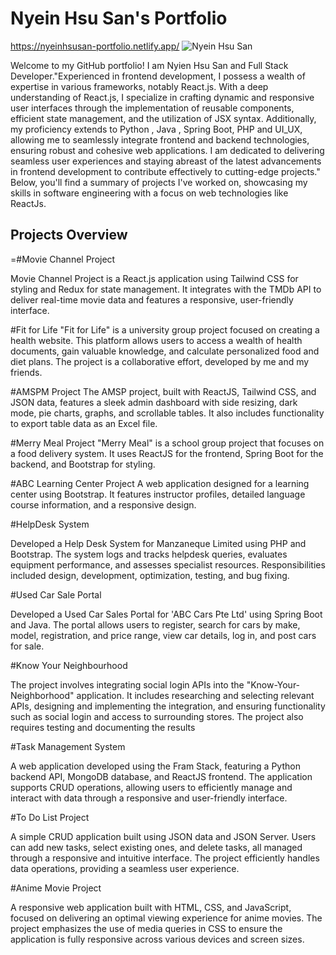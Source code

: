 # Nyein Hsu San's Portfolio
https://nyeinhsusan-portfolio.netlify.app/
![Nyein Hsu San]()

Welcome to my GitHub portfolio! 
I am Nyien Hsu San and Full Stack Developer."Experienced in frontend development, I possess a wealth of expertise in various frameworks, notably React.js. With a deep understanding of React.js, I specialize in crafting dynamic and responsive user interfaces through the implementation of reusable components, efficient state management, and the utilization of JSX syntax. Additionally, my proficiency extends to Python , Java , Spring Boot, PHP and UI_UX, allowing me to seamlessly integrate frontend and backend technologies, ensuring robust and cohesive web applications. I am dedicated to delivering seamless user experiences and staying abreast of the latest advancements in frontend development to contribute effectively to cutting-edge projects."
Below, you'll find a summary of projects I've worked on, showcasing my skills in software engineering with a focus on web technologies like ReactJs.

## Projects Overview

=#Movie Channel Project

Movie Channel Project is a React.js application using Tailwind CSS for styling and Redux for state management. It integrates with the TMDb API to deliver real-time movie data and features a responsive, user-friendly interface.

#Fit for Life
"Fit for Life" is a university group project focused on creating a health website. This platform allows users to access a wealth of health documents, gain valuable knowledge, and calculate personalized food and diet plans. The project is a collaborative effort, developed by me and my friends.

#AMSPM Project
The AMSP project, built with ReactJS, Tailwind CSS, and JSON data, features a sleek admin dashboard with side resizing, dark mode, pie charts, graphs, and scrollable tables. It also includes functionality to export table data as an Excel file.

#Merry Meal Project
"Merry Meal" is a school group project that focuses on a food delivery system. It uses ReactJS for the frontend, Spring Boot for the backend, and Bootstrap for styling.

#ABC Learning Center Project 
A web application designed for a learning center using Bootstrap. It features instructor profiles, detailed language course information, and a responsive design.

#HelpDesk System

Developed a Help Desk System for Manzaneque Limited using PHP and Bootstrap. The system logs and tracks helpdesk queries, evaluates equipment performance, and assesses specialist resources. Responsibilities included design, development, optimization, testing, and bug fixing.


#Used Car Sale Portal

Developed a Used Car Sales Portal for 'ABC Cars Pte Ltd' using Spring Boot and Java. The portal allows users to register, search for cars by make, model, registration, and price range, view car details, log in, and post cars for sale.

#Know Your Neighbourhood

The project involves integrating social login APIs into the "Know-Your-Neighborhood" application. It includes researching and selecting relevant APIs, designing and implementing the integration, and ensuring functionality such as social login and access to surrounding stores. The project also requires testing and documenting the results

#Task Management System

A web application developed using the Fram Stack, featuring a Python backend API, MongoDB database, and ReactJS frontend. The application supports CRUD operations, allowing users to efficiently manage and interact with data through a responsive and user-friendly interface.

#To Do List Project

A simple CRUD application built using JSON data and JSON Server. Users can add new tasks, select existing ones, and delete tasks, all managed through a responsive and intuitive interface. The project efficiently handles data operations, providing a seamless user experience.

#Anime Movie Project

A responsive web application built with HTML, CSS, and JavaScript, focused on delivering an optimal viewing experience for anime movies. The project emphasizes the use of media queries in CSS to ensure the application is fully responsive across various devices and screen sizes.
